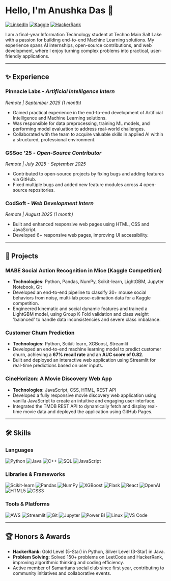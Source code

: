 # Hello, I'm Anushka Das 👋

<a href="https://linkedin.com/in/anushka-das-467437316"><img src="https://img.shields.io/badge/LinkedIn-0A66C2.svg?style=for-the-badge&logo=linkedin&logoColor=white" alt="LinkedIn"/></a>
<a href="https://www.kaggle.com/anushkadas2313002101"><img src="https://img.shields.io/badge/Kaggle-20BEFF.svg?style=for-the-badge&logo=kaggle&logoColor=white" alt="Kaggle"/></a>
<a href="https://www.hackerrank.com/profile/anushkadas05das"><img src="https://img.shields.io/badge/HackerRank-2EC866.svg?style=for-the-badge&logo=hackerrank&logoColor=white" alt="HackerRank"/></a>

I am a final-year Information Technology student at Techno Main Salt Lake with a passion for building end-to-end Machine Learning solutions. My experience spans AI internships, open-source contributions, and web development, where I enjoy turning complex problems into practical, user-friendly applications.

---
## ✨ Experience

### **Pinnacle Labs** - *Artificial Intelligence Intern*
*Remote | September 2025 (1 month)*
* Gained practical experience in the end-to-end development of Artificial Intelligence and Machine Learning solutions.
* Was responsible for data preprocessing, training ML models, and performing model evaluation to address real-world challenges.
* Collaborated with the team to acquire valuable skills in applied AI within a structured, professional environment.

### **GSSoc '25** - *Open-Source Contributor*
*Remote | July 2025 - September 2025*
* Contributed to open-source projects by fixing bugs and adding features via GitHub.
* Fixed multiple bugs and added new feature modules across 4 open-source repositories.

### **CodSoft** - *Web Development Intern*
*Remote | August 2025 (1 month)*
* Built and enhanced responsive web pages using HTML, CSS and JavaScript.
* Developed 6+ responsive web pages, improving UI accessibility.

---
## 🚀 Projects

### **MABE Social Action Recognition in Mice (Kaggle Competition)**
* **Technologies:** Python, Pandas, NumPy, Scikit-learn, LightGBM, Jupyter Notebook, Git
* Developed an end-to-end pipeline to classify 30+ mouse social behaviors from noisy, multi-lab pose-estimation data for a Kaggle competition.
* Engineered kinematic and social dynamic features and trained a LightGBM model, using Group K-Fold validation and class weight 'balanced' to handle data inconsistencies and severe class imbalance.

### **Customer Churn Prediction**
* **Technologies:** Python, Scikit-learn, XGBoost, Streamlit
* Developed an end-to-end machine learning model to predict customer churn, achieving a **67% recall rate** and an **AUC score of 0.82**.
* Built and deployed an interactive web application using Streamlit for real-time predictions based on user inputs.

### **CineHorizon: A Movie Discovery Web App**
* **Technologies:** JavaScript, CSS, HTML, REST API
* Developed a fully responsive movie discovery web application using vanilla JavaScript to create an intuitive and engaging user interface.
* Integrated the TMDB REST API to dynamically fetch and display real-time movie data and deployed the application using GitHub Pages.

---
## 🛠️ Skills

### Languages
<p align="left">
  <img src="https://img.shields.io/badge/Python-3776AB.svg?style=for-the-badge&logo=Python&logoColor=white" alt="Python"/>
  <img src="https://img.shields.io/badge/Java-ED8B00.svg?style=for-the-badge&logo=openjdk&logoColor=white" alt="Java"/>
  <img src="https://img.shields.io/badge/C++-00599C.svg?style=for-the-badge&logo=cplusplus&logoColor=white" alt="C++"/>
  <img src="https://img.shields.io/badge/SQL-4479A1.svg?style=for-the-badge&logo=sql&logoColor=white" alt="SQL"/>
  <img src="https://img.shields.io/badge/JavaScript-F7DF1E.svg?style=for-the-badge&logo=javascript&logoColor=black" alt="JavaScript"/>
</p>

### Libraries & Frameworks
<p align="left">
  <img src="https://img.shields.io/badge/Scikit--learn-F7931E.svg?style=for-the-badge&logo=scikit-learn&logoColor=white" alt="Scikit-learn"/>
  <img src="https://img.shields.io/badge/Pandas-150458.svg?style=for-the-badge&logo=pandas&logoColor=white" alt="Pandas"/>
  <img src="https://img.shields.io/badge/NumPy-013243.svg?style=for-the-badge&logo=numpy&logoColor=white" alt="NumPy"/>
  <img src="https://img.shields.io/badge/XGBoost-006600.svg?style=for-the-badge&logo=xgboost&logoColor=white" alt="XGBoost"/>
  <img src="https://img.shields.io/badge/Flask-000000.svg?style=for-the-badge&logo=flask&logoColor=white" alt="Flask"/>
  <img src="https://img.shields.io/badge/React-61DAFB.svg?style=for-the-badge&logo=react&logoColor=black" alt="React"/>
  <img src="https://img.shields.io/badge/OpenAI-412991.svg?style=for-the-badge&logo=openai&logoColor=white" alt="OpenAI"/>
  <img src="https://img.shields.io/badge/HTML5-E34F26.svg?style=for-the-badge&logo=html5&logoColor=white" alt="HTML5"/>
  <img src="https://img.shields.io/badge/CSS3-1572B6.svg?style=for-the-badge&logo=css3&logoColor=white" alt="CSS3"/>
</p>

### Tools & Platforms
<p align="left">
  <img src="https://img.shields.io/badge/Amazon_AWS-232F3E.svg?style=for-the-badge&logo=amazon-aws&logoColor=white" alt="AWS"/>
  <img src="https://img.shields.io/badge/Streamlit-FF4B4B.svg?style=for-the-badge&logo=streamlit&logoColor=white" alt="Streamlit"/>
  <img src="https://img.shields.io/badge/Git-F05032.svg?style=for-the-badge&logo=git&logoColor=white" alt="Git"/>
  <img src="https://img.shields.io/badge/Jupyter-F37626.svg?style=for-the-badge&logo=jupyter&logoColor=white" alt="Jupyter"/>
  <img src="https://img.shields.io/badge/Power_BI-F2C811.svg?style=for-the-badge&logo=power-bi&logoColor=black" alt="Power BI"/>
  <img src="https://img.shields.io/badge/Linux-FCC624.svg?style=for-the-badge&logo=linux&logoColor=black" alt="Linux"/>
  <img src="https://img.shields.io/badge/VS_Code-007ACC.svg?style=for-the-badge&logo=visual-studio-code&logoColor=white" alt="VS Code"/>
</p>

---
## 🏆 Honors & Awards

* **HackerRank:** Gold Level (5-Star) in Python, Silver Level (3-Star) in Java.
* **Problem Solving:** Solved 150+ problems on LeetCode and HackerRank, improving algorithmic thinking and coding efficiency.
* Active member of Samaritans social club since first year, contributing to community initiatives and collaborative events.
